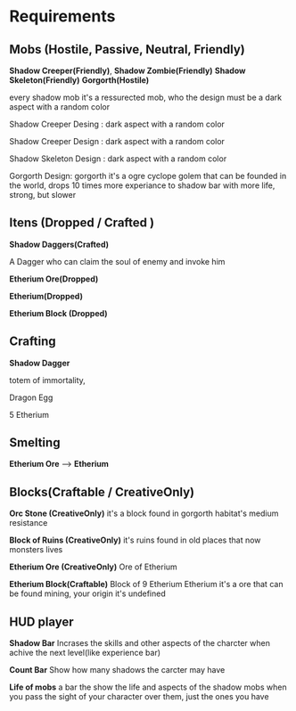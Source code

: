 # Requirements

## Mobs (Hostile, Passive, Neutral, Friendly)
**Shadow Creeper(Friendly)**, **Shadow Zombie(Friendly)** **Shadow Skeleton(Friendly)**
**Gorgorth(Hostile)**

 every shadow mob it's a ressurected mob, who the design must be a dark aspect with a random color 
 
 Shadow Creeper Desing : dark aspect with a random color
 
 Shadow Creeper Design : dark aspect with a random color
 
 Shadow Skeleton Design : dark aspect with a random color
 
 Gorgorth Design: gorgorth it's a ogre cyclope golem that can be founded in the world, drops 10 times more experiance to shadow bar with more life, strong, but slower 

## Itens (Dropped / Crafted )

 **Shadow Daggers(Crafted)**
 
 A Dagger who can claim the soul of enemy and invoke him 

 **Etherium Ore(Dropped)** 
 
 **Etherium(Dropped)**
 
**Etherium Block (Dropped)**


## Crafting

**Shadow Dagger**

totem of immortality,

Dragon Egg 

5 Etherium

## Smelting
**Etherium Ore** --> **Etherium**

## Blocks(Craftable / CreativeOnly)

**Orc Stone (CreativeOnly)** it's a block found in gorgorth habitat's medium resistance 

**Block of Ruins (CreativeOnly)** it's ruins found in old places that now monsters lives  

**Etherium Ore (CreativeOnly)** Ore of Etherium

**Etherium Block(Craftable)** Block of 9 Etherium
 Etherium it's a ore that can be found mining, your origin it's undefined 


## HUD player

**Shadow Bar**
Incrases the skills and other aspects of the charcter when achive the next level(like experience bar)

**Count Bar**
Show how many shadows the carcter may have 

**Life of mobs** a bar the show the life and aspects of the shadow mobs when you pass the sight of your character over them, just the ones you have 



